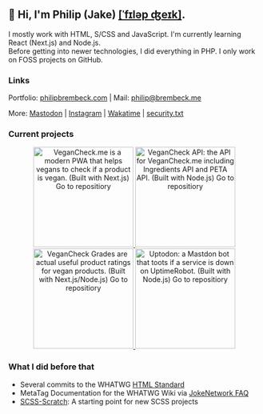 ## 👋   Hi, I'm Philip (Jake) [[ˈfɪləp ʤeɪk]](https://philipbrembeck.com). 

I mostly work with HTML, S/CSS and JavaScript. I'm currently learning React (Next.js) and Node.js.<br />
Before getting into newer technologies, I did everything in PHP. I only work on FOSS projects on GitHub.

### Links

Portfolio: [philipbrembeck.com](https://philipbrembeck.com) | Mail: <philip@brembeck.me>

More: [Mastodon](https://fosstodon.org/@philipbrembeck) | [Instagram](https://instagram.com/jakesbier) | [Wakatime](https://wakatime.com/@philipbrembeck) | [security.txt](https://cldsi.de/.well-known/security.txt)

### Current projects
<div align="center">
<a href="https://github.com/JokeNetwork/vegancheck.me">
  <picture>
      <source srcset="https://user-images.githubusercontent.com/4144601/221286525-c0248ec0-0190-404f-85f1-00f4d8a3082a.svg" media="(prefers-color-scheme: dark)">
      <img src="https://user-images.githubusercontent.com/4144601/221286529-4a75d8dd-4921-4503-84b2-ce99b0c54557.svg" width="200" alt="VeganCheck.me is a modern PWA that helps vegans to check if a product is vegan. (Built with Next.js) Go to repositiory">
  </picture>
</a>

<a href="https://github.com/JokeNetwork/VeganCheck.me-API">
  <picture>
      <source srcset="https://user-images.githubusercontent.com/4144601/221285716-8a02c714-b420-40d3-8d61-c2bd492b7762.svg" media="(prefers-color-scheme: dark)">
      <img src="https://user-images.githubusercontent.com/4144601/221285718-54713771-8a98-4f07-a917-7142e9e32a45.svg" width="200" alt="VeganCheck API: the API for VeganCheck.me including Ingredients API and PETA API. (Built with Node.js) Go to repositiory">
  </picture>
</a>

<a href="https://github.com/JokeNetwork/VeganCheck-Grades">
  <picture>
      <source srcset="https://user-images.githubusercontent.com/4144601/221287511-5f6b0c6e-7e6d-4b02-935a-46d8f8c4ac50.svg" media="(prefers-color-scheme: dark)">
      <img src="https://user-images.githubusercontent.com/4144601/221287515-37a61d5e-3a3e-42e3-9d73-f504be6fde47.svg" width="200" alt="VeganCheck Grades are actual useful product ratings for vegan products. (Built with Next.js/Node.js) Go to repositiory">
  </picture>
</a>

<a href="https://github.com/JokeNetwork/uptodon">
  <picture>
      <source srcset="https://user-images.githubusercontent.com/4144601/221288330-61d5cc0d-de32-4d04-89d7-7debbc497f9e.svg" media="(prefers-color-scheme: dark)">
      <img src="https://user-images.githubusercontent.com/4144601/221288338-d16e68e5-5a91-4e01-a953-f5d764bf4c30.svg" width="200" alt="Uptodon: a Mastdon bot that toots if a service is down on UptimeRobot. (Built with Node.js) Go to repositiory">
  </picture>
</a>
</div>

### What I did before that
* Several commits to the WHATWG [HTML Standard](https://github.com/whatwg/html)
* MetaTag Documentation for the WHATWG Wiki via [JokeNetwork FAQ](https://github.com/JokeNetwork/faq)
* [SCSS-Scratch](https://github.com/JokeNetwork/SCSS-Scratch): A starting point for new SCSS projects 
